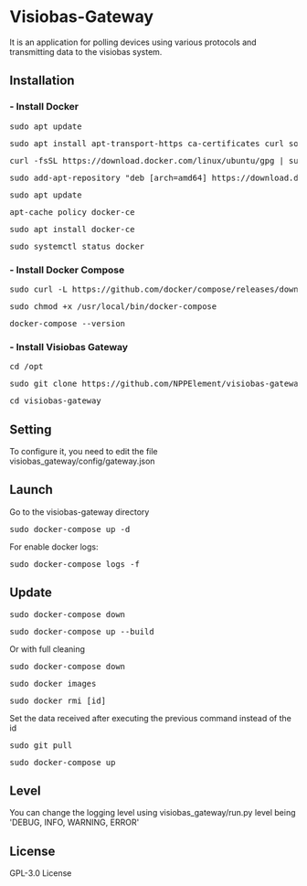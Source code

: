# Visiobas-Gateway

It is an application for polling devices using various protocols and transmitting data to the visiobas system.

## Installation
### - Install Docker
<pre>
sudo apt update
</pre>
<pre>
sudo apt install apt-transport-https ca-certificates curl software-properties-common
</pre>
<pre>
curl -fsSL https://download.docker.com/linux/ubuntu/gpg | sudo apt-key add -
</pre>
<pre>
sudo add-apt-repository "deb [arch=amd64] https://download.docker.com/linux/ubuntu focal stable"
</pre>
<pre>
sudo apt update
</pre>
<pre>
apt-cache policy docker-ce
</pre>
<pre>
sudo apt install docker-ce
</pre>
<pre>
sudo systemctl status docker
</pre>

### - Install Docker Compose
<pre>
sudo curl -L https://github.com/docker/compose/releases/download/1.21.2/docker-compose-`uname -s`-`uname -m` -o /usr/local/bin/docker-compose
</pre>
<pre>
sudo chmod +x /usr/local/bin/docker-compose
</pre>
<pre>
docker-compose --version
</pre>

### - Install Visiobas Gateway
<pre>
cd /opt
</pre>
<pre>
sudo git clone https://github.com/NPPElement/visiobas-gateway
</pre>
<pre>
cd visiobas-gateway
</pre>

## Setting
To configure it, you need to edit the file visiobas_gateway/config/gateway.json

## Launch
Go to the visiobas-gateway directory
<pre>
sudo docker-compose up -d
</pre>
For enable docker logs:
<pre>
sudo docker-compose logs -f
</pre>

## Update
<pre>
sudo docker-compose down
</pre>
<pre>
sudo docker-compose up --build
</pre>

Or with full cleaning
<pre>
sudo docker-compose down
</pre>
<pre>
sudo docker images
</pre>
<pre>
sudo docker rmi [id] 
</pre>
Set the data received after executing the previous command instead of the id
<pre>
sudo git pull
</pre>
<pre>
sudo docker-compose up
</pre>

## Level
You can change the logging level using visiobas_gateway/run.py
level being 'DEBUG, INFO, WARNING, ERROR'

## License
GPL-3.0 License
